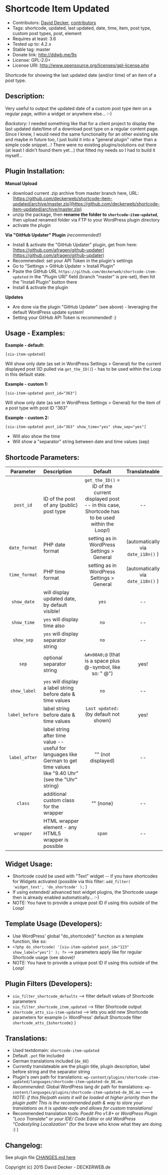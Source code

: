 # Shortcode Item Updated

* Contributors: [David Decker](https://github.com/deckerweb), [contributors](https://github.com/deckerweb/shortcode-item-updated/graphs/contributors)
* Tags: shortcode, updated, last updated, date, time, item, post type, custom post types, post, element
* Requires at least: 3.6
* Tested up to: 4.2.x
* Stable tag: master
* Donate link: http://ddwb.me/9s
* License: GPL-2.0+
* License URI: http://www.opensource.org/licenses/gpl-license.php

Shortcode for showing the last updated date (and/or time) of an item of a post type.


## Description:

Very useful to output the updated date of a custom post type item on a regular page, within a widget or anywhere else... :-)

*Backstory:* I needed something like that for a client project to display the last updated date/time of a download post type on a regular content page. Since I knew, I would need the same functionality for an other existing site and maybe in future too, I just build it into a "general plugin" rather than a simple code snippet...! There were no existing plugins/solutions out there (at least I didn't found them yet...) that fitted my needs so I had to build it myself...


## Plugin Installation:

**Manual Upload**
* download current .zip archive from master branch here, URL: [https://github.com/deckerweb/shortcode-item-updated/archive/master.zip](https://github.com/deckerweb/shortcode-item-updated/archive/master.zip)
* unzip the package, then **rename the folder to `shortcode-item-updated`**, then upload renamed folder via FTP to your WordPress plugin directory
* activate the plugin

**Via "GitHub Updater" Plugin** *(recommended!)*

* Install & activate the "GitHub Updater" plugin, get from here: [https://github.com/afragen/github-updater](https://github.com/afragen/github-updater)
* Recommended: set your API Token in the plugin's settings
* Go to "Settings > GitHub Updater > Install Plugin"
* Paste the GitHub URL `https://github.com/deckerweb/shortcode-item-updated` in the "Plugin URI" field (branch "master" is pre-set), then hit the "Install Plugin" button there
* Install & activate the plugin

**Updates**
* Are done via the plugin "GitHub Updater" (see above) - leveraging the default WordPress update system!
* Setting your GitHub API Token is recommended! :)


## Usage - Examples:

**Example - default:**

```
[siu-item-updated]
```

Will show only date (as set in WordPress Settings > General) for the current displayed post (ID pulled via `get_the_ID()`) - has to be used within the Loop in this default state.

**Example - custom 1:**

```
[siu-item-updated post_id="363"]
```

Will show only date (as set in WordPress Settings > General) for the item of a post type with post ID "363"

**Example - custom 2:**

```
[siu-item-updated post_id="363" show_time="yes" show_sep="yes"]
```

- Will also show the time
- Will show a "separator" string between date and time values (sep)


## Shortcode Parameters:

| Parameter | Description |  Default | Translateable
|:----------:|:-------------|:------:|:-------------:|
| `post_id` | ID of the post of any (public) post type | `get_the_ID()` = ID of the current displayed post -- in this case, Shortcode has to be used within the Loop!) | -- |
| `date_format` | PHP date format | setting as in WordPress Settings > General | (automatically via `date_i18n()` ) |
| `time_format` | PHP time format | setting as in WordPress Settings > General | (automatically via `date_i18n()` ) |
| `show_date` | will display updated date, by default visible! | `yes` | -- |
| `show_time` | `yes` will display time also | `no` | -- |
| `show_sep` | `yes` will display separator string | `no` | -- |
| `sep` | optional separator string | `&#x00A0;@` (that is a space plus @-symbol, like so: " @") | yes! |
| `show_label` | `yes` will display a label string before date & time values | `no` | -- |
| `label_before` | label string before date & time values | `Last updated:` (by default not shown) | yes! |
| `label_after` | label string after time value -- useful for languages like German to get time values like "9.40 Uhr" (see the "Uhr" string) | "" (not displayed) | -- |
| `class` | additional custom class for the wrapper | "" (none) | -- |
| `wrapper` | HTML wrapper element - any HTML5 wrapper is possible | `span` | -- |


## Widget Usage:

* Shortcode could be used with "Text" widget -- if you have shortcodes for Widgets activated (possible via this filter: `add_filter( 'widget_text', 'do_shortcode' );` )
* If using extended/ advanced text widget plugins, the Shortcode usage then is already enabled automatically... :-)
* NOTE: You have to provide a unique post ID if using this outside of the Loop!


## Template Usage (Developers):

* Use WordPress' global "do_shortcode()" function as a template function, like so:
* `<?php do_shortcode( '[siu-item-updated post_id="123" show_label="yes"]' ); ?>` --> parameters apply like for regular Shortcode usage (see above)!
* NOTE: You have to provide a unique post ID if using this outside of the Loop!


## Plugin Filters (Developers):

* `siu_filter_shortcode_defaults` --> filter default values of Shortcode parameters
* `siu_filter_shortcode_item_updated` --> filter Shortcode output
* `shortcode_atts_siu-item-updated` --> lets you add new Shortcode parameters for example (= WordPress' default Shortcode filter `shortcode_atts_{$shortcode}` )


## Translations:

* Used textdomain: `shortcode-item-updated`
* Default `.pot` file included
* German translations included (`de_DE`)
* Currently translateable are the plugin title, plugin description, label before string and the separator string
* Plugin's own path for translations: `wp-content/plugins/shortcode-item-updated/languages/shortcode-item-updated-de_DE.mo`
* *Recommended:* Global WordPress lang dir path for translations: `wp-content/languages/plugins/shortcode-item-updated-de_DE.mo` ---> *NOTE: if this file/path exists it will be loaded at higher priority than the plugin path! This is the recommended path & way to store your translations as it is update-safe and allows for custom translations!*
* Recommended translation tools: *Poedit Pro v1.8+* or *WordPress Plugin "Loco Translate"* or *your IDE/ Code Editor* or *old WordPress "Codestyling Localization"* (for the brave who know what they are doing :) )


## Changelog:

See plugin file [CHANGES.md here](https://github.com/deckerweb/shortcode-item-updated/blob/master/CHANGES.md)

Copyright (c) 2015 David Decker - DECKERWEB.de